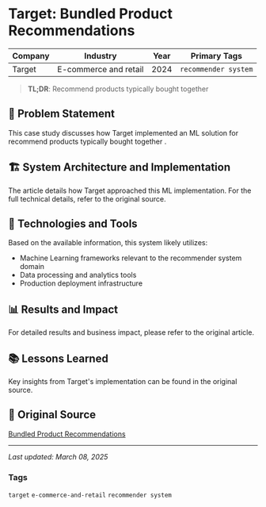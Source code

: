 # Target: Bundled Product Recommendations

| Company | Industry | Year | Primary Tags | 
|---------|----------|------|--------------|
| Target | E-commerce and retail | 2024 | `recommender system` |

> **TL;DR**: Recommend products typically bought together 

## 📝 Problem Statement

This case study discusses how Target implemented an ML solution for recommend products typically bought together .

## 🏗️ System Architecture and Implementation

The article details how Target approached this ML implementation. For the full technical details, refer to the original source.

## 🔧 Technologies and Tools

Based on the available information, this system likely utilizes:

- Machine Learning frameworks relevant to the recommender system domain
- Data processing and analytics tools
- Production deployment infrastructure

## 📊 Results and Impact

For detailed results and business impact, please refer to the original article.

## 📚 Lessons Learned

Key insights from Target's implementation can be found in the original source.

## 🔗 Original Source

[Bundled Product Recommendations](https://tech.target.com/blog/bundled-product-recommendations)

---

*Last updated: March 08, 2025*

### Tags

`target` `e-commerce-and-retail` `recommender system`
